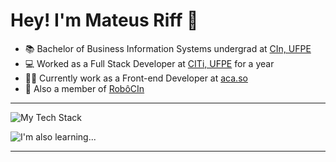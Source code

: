 # Hey! I'm Mateus Riff 👋

- 📚 Bachelor of Business Information Systems undergrad at [CIn, UFPE](https://portal.cin.ufpe.br/)
- 💻 Worked as a Full Stack Developer at [CITi, UFPE](https://citi.org.br/) for a year
- 👨‍💻 Currently work as a Front-end Developer at [aca.so](https://github.com/aca-so)
- 🤖 Also a member of [RobôCIn](https://github.com/robocin/)

---
![My Tech Stack](https://github-readme-tech-stack.vercel.app/api/cards?showBorder=false&lineCount=2&width=990&hideBg=true&bg=%230D1117&badge=%23161B22&border=%23c1dbff&titleColor=%2358A6FF&line1=react%2Creact%2C0699ff%3Bjavascript%2Cjavascript%2Ce9ff00%3Btypescript%2Ctypescript%2C0284ff%3Bhtml5%2Chtml%2Cff8f00%3Bcss3%2Ccss+%2C0067ff%3Btailwindcss%2Ctailwind+css%2C0096ff%3Bbootstrap%2Cbootstrap%2C02c7ff%3B&line2=styledcomponents%2Cstyled+components%2Cffffff%3Bantdesign%2Cant+design%2C00bdff%3B)

![I'm also learning...](https://github-readme-tech-stack.vercel.app/api/cards?title=I%27m+also+learning...&align=right&titleAlign=right&fontSize=16&fontWeight=normal&showBorder=false&lineCount=1&width=990&hideBg=true&titleColor=%23ff5f00&line1=angular%2Cangular%2Cff0000%3Bspring%2Cspring%2C60ff69%3Bspringboot%2Cspringboot%2C2eff05%3B)

---
